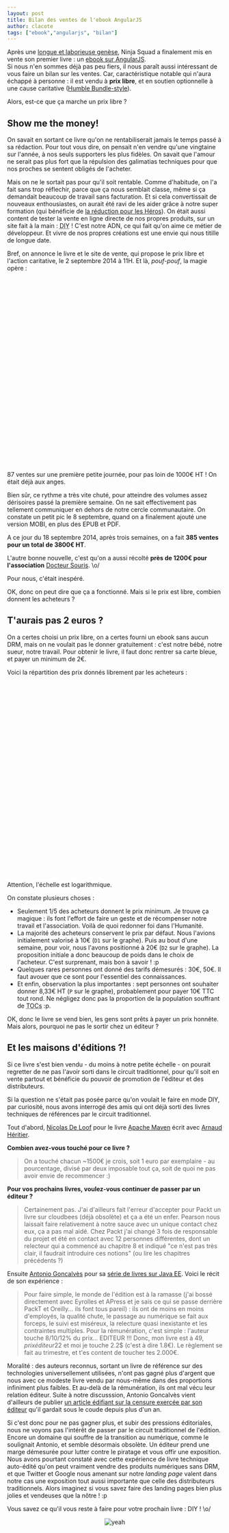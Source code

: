 ```yaml
---
layout: post
title: Bilan des ventes de l'ebook AngularJS
author: clacote
tags: ["ebook","angularjs", "bilan"]
---
```


Après une [longue et laborieuse genèse](/2014/09/02/devenez-un-ninja-avec-angularjs-ebook/ "La genèse du livre Devenez un Ninja avec AngularJS"), Ninja Squad a finalement mis en vente son premier livre&nbsp;: un [ebook sur AngularJS](https://books.ninja-squad.com/ "Ebook AngularJS à prix libre et pour une bonne cause, par Ninja Squad").  
Si nous n'en sommes déjà pas peu fiers, il nous paraît aussi intéressant de vous faire un bilan sur les ventes. Car, caractéristique notable qui n'aura échappé à personne&nbsp;: il est vendu à **prix libre**, et en soutien optionnelle à une cause caritative ([Humble Bundle-style](https://www.humblebundle.com/)).

Alors, est-ce que ça marche un prix libre&nbsp;?

## Show me the money!

On savait en sortant ce livre qu'on ne rentabiliserait jamais le temps passé à sa rédaction. Pour tout vous dire, on pensait n'en vendre qu'une vingtaine sur l'année, à nos seuls supporters les plus fidèles. On savait que l'amour ne serait pas plus fort que la répulsion des galimatias techniques pour que nos proches se sentent obligés de l'acheter.

Mais on ne le sortait pas pour qu'il soit rentable. Comme d'habitude, on l'a fait sans trop réflechir, parce que ça nous semblait classe, même si ça demandait beaucoup de travail sans facturation.
Et si cela convertissait de nouveaux enthousiastes, on aurait été ravi de les aider grâce à notre super formation (qui bénéficie de [la réduction pour les Héros](/2014/09/18/formations-prix-reduit/ "Les formations Ninja Squad à prix réduit pour les Héros")).
On était aussi content de tester la vente en ligne directe de nos propres produits, sur un site fait à la main&nbsp;: <abbr title="Do It Yourself, bricole le toi-même">DIY</abbr>&nbsp;! C'est notre ADN, ce qui fait qu'on aime ce métier de développeur. Et vivre de nos propres créations est une envie qui nous titille de longue date.

Bref, on annonce le livre et le site de vente, qui propose le prix libre et l'action caritative, le 2 septembre 2014 à 11H. Et là, _pouf-pouf_, la magie opère :
<br/>
<br/>

<div id="chart_ventes" style="width: 100%; height: 400px;"></div>

<br/>
<br/>
87 ventes sur une première petite journée, pour pas loin de 1000€ HT&nbsp;! On était déjà aux anges.

Bien sûr, ce rythme a très vite chuté, pour atteindre des volumes assez dérisoires passé la première semaine. On ne sait effectivement pas tellement communiquer en dehors de notre cercle communautaire. On constate un petit pic le 8 septembre, quand on a finalement ajouté une version MOBI, en plus des EPUB et PDF.

A ce jour du 18 septembre 2014, après trois semaines, on a fait **385 ventes pour un total de 3800€ HT**.

L'autre bonne nouvelle, c'est qu'on a aussi récolté **près de 1200€ pour l'association** [Docteur Souris](http://www.docteursouris.fr/). \o/

Pour nous, c'était inespéré.

OK, donc on peut dire que ça a fonctionné. Mais si le prix est libre, combien donnent les acheteurs&nbsp;?

## T'aurais pas 2 euros&nbsp;?

On a certes choisi un prix libre, on a certes fourni un ebook sans aucun DRM, mais on ne voulait pas le donner gratuitement&nbsp;: c'est notre bébé, notre sueur, notre travail. Pour obtenir le livre, il faut donc rentrer sa carte bleue, et payer un minimum de 2€.

Voici la répartition des prix donnés librement par les acheteurs&nbsp;:
<br/>
<br/>

<div id="chart_tarifs" style="width: 100%; height: 400px;"></div>

<br/>
<br/>

Attention, l'échelle est logarithmique.

On constate plusieurs choses&nbsp;:

- Seulement 1/5 des acheteurs donnent le prix minimum. Je trouve ça magique&nbsp;: ils font l'effort de faire un geste et de récompenser notre travail et l'association. Voilà de quoi redonner foi dans l'Humanité.
- La majorité des acheteurs conservent le prix par défaut. Nous l'avions initialement valorisé à 10€ (`D1` sur le graphe). Puis au bout d'une semaine, pour voir, nous l'avons positionné à 20€ (`D2` sur le graphe). La proposition initiale a donc beaucoup de poids dans le choix de l'acheteur. C'est surprenant, mais bon à savoir&nbsp;! :p 
- Quelques rares personnes ont donné des tarifs démesurés : 30€, 50€. Il faut avouer que ce sont pour l'essentiel des connaissances.
- Et enfin, observation la plus importantes : sept personnes ont souhaiter donner 8,33€ HT (`P` sur le graphe), probablement pour payer 10€ TTC tout rond. Ne négligez donc pas la proportion de la population souffrant de <abbr title="Troubles Obsessionnels Compulsifs">TOCs</abbr> :p.

OK, donc le livre se vend bien, les gens sont prêts à payer un prix honnête. Mais alors, pourquoi ne pas le sortir chez un éditeur&nbsp;?

## Et les maisons d'éditions&nbsp;?!

Si ce livre s'est bien vendu - du moins à notre petite échelle - on pourait regretter de ne pas l'avoir sorti dans le circuit traditionnel, pour qu'il soit en vente partout et bénéficie du pouvoir de promotion de l'éditeur et des distributeurs.

Si la question ne s'était pas posée parce qu'on voulait le faire en mode DIY, par curiosité, nous avons interrogé des amis qui ont déjà sorti des livres techniques de références par le circuit traditionnel.

Tout d'abord, [Nicolas De Loof](https://twitter.com/ndeloof) pour le livre [Apache Maven](http://www.amazon.fr/dp/2744024945) écrit avec [Arnaud Héritier](https://twitter.com/aheritier).

**Combien avez-vous touché pour ce livre&nbsp;?**

> On a touché chacun ~1500€ je crois, soit 1 euro par exemplaire - au pourcentage, divisé par deux imposable tout ça, soit de quoi ne pas avoir envie de recommencer :)

**Pour vos prochains livres, voulez-vous continuer de passer par un éditeur&nbsp;?**

> Certainement pas. J'ai d'ailleurs fait l'erreur d'accepter pour Packt un livre sur cloudbees (déjà obsolète) et ça a été un enfer.
> Pearson nous laissait faire relativement à notre sauce avec un unique contact chez eux, ça a pas mal aidé.
> Chez Packt j'ai changé 3 fois de responsable du projet et été en contact avec 12 personnes différentes, dont un relecteur qui a commencé au chapitre 8 et indiqué "ce n'est pas très clair, il faudrait introduire ces notions" (ou lire les chapitres précédents ?)

Ensuite [Antonio Goncalvès](https://twitter.com/agoncal) pour sa [série de livres sur Java EE](http://antoniogoncalves.org/category/books/). Voici le récit de son expérience :

> Pour faire simple, le monde de l'édition est à la ramasse (j'ai bossé directement avec Eyrolles et APress et je sais ce qui se passe derrière PackT et Oreilly... ils font tous pareil)&nbsp;: ils ont de moins en moins d'employés, la qualité chute, le passage au numérique se fait aux forceps, le suivi est miséreux, la relecture quasi inexistante et les contraintes multiples.
> Pour la rémunération, c'est simple&nbsp;: l'auteur touche 8/10/12% du prix... EDITEUR !!! Donc, mon livre est à 49$, prix éditeur 22$ et moi je touche 2.2$ (c'est à dire 1.8€). Le règlement se fait au trimestre, et t'es content de toucher tes 2.000€.

Moralité&nbsp;: des auteurs reconnus, sortant un livre de référence sur des technologies universellement utilisées, n'ont pas gagné plus d'argent que nous avec ce modeste livre vendu par nous-même dans des proportions infiniment plus faibles. Et au-delà de la rémunération, ils ont mal vécu leur relation éditeur. Suite à notre discusssion, Antonio Goncalvès vient d'ailleurs de publier [un article édifiant sur la censure exercée par son éditeur](http://antoniogoncalves.org/2014/09/16/the-uncensored-java-ee-7-book/) qu'il gardait sous le coude depuis plus d'un an.

Si c'est donc pour ne pas gagner plus, et subir des pressions éditoriales, nous ne voyons pas l'intérêt de passer par le circuit traditionnel de l'édition. Encore un domaine qui souffre de la transition au numérique, comme le soulignait Antonio, et semble désormais obsolète. Un éditeur prend une marge démesurée pour lutter contre le piratage et vous offir une exposition. Nous avons pourtant constaté avec cette expérience de livre technique auto-édité qu'on peut vraiment vendre des produits numériques sans DRM, et que Twitter et Google nous amenant sur notre _landing page_ valent dans notre cas une exposition tout aussi importante que celle des distributeurs traditionnels. Alors imaginez si vous savez faire des landing pages bien plus jolies et vendeuses que la nôtre&nbsp;! :p

Vous savez ce qu'il vous reste à faire pour votre prochain livre&nbsp;: DIY&nbsp;! \o/

<p style="text-align: center;">
<img class="img-responsive" src="/assets/images/books/writer.gif" alt="yeah" />
</p>

<script type="text/javascript" src="https://www.google.com/jsapi"></script>
<script type="text/javascript">
	google.load("visualization", "1", {packages:["corechart"]});
	google.setOnLoadCallback(drawCharts);

	function drawCharts() {
		
		var dataVentes = new google.visualization.DataTable();
		dataVentes.addColumn('string', 'Date');
		dataVentes.addColumn('number', 'Nombre de ventes');
		dataVentes.addColumn('number', 'Montant HT des ventes');
		dataVentes.addColumn({type:'string', role:'annotation'});
		dataVentes.addColumn({type:'string', role:'annotationText'});
		dataVentes.addRows([
			['01/09', 2, 4.00, 'T', 'Nos tests en production'],
			['02/09', 87, 846.33, 'J', 'Le jour J de la mise en vente'],
			['03/09', 64, 641.33, null, null],
			['04/09', 66, 528.48, null, null],
			['05/09', 43, 374.33, null, null],
			['06/09', 18, 203.33, null, null],
			['07/09', 14, 143.00, null, null],
			['08/09', 28, 315.50, 'M', 'Sortie de la version MOBI'],
			['09/09', 18, 191.83, null, null],
			['10/09', 10, 88.00, null, null],
			['11/09', 6, 61.00, null, null],
			['12/09', 12, 151.00, null, null],
			['13/09', 2, 30.00, null, null],
			['14/09', 4, 44.00, null, null],
			['15/09', 7, 57.00, null, null],
			['16/09', 4, 42.00, null, null],
			['17/09', 3, 19.00, null, null]
		]);
		var optionsVentes = {
			title: 'Volume des ventes par jour',
			legend: {
				position: 'top'
			},
			chartArea:{width:'80%',height:'80%'},
			curveType: 'function'
		};

		var formatter = new google.visualization.NumberFormat({decimalSymbol: ',', suffix: '€', groupingSymbol: '.'});
		formatter.format(dataVentes, 2);

		var chartVentes = new google.visualization.LineChart(document.getElementById('chart_ventes'));
		chartVentes.draw(dataVentes, optionsVentes);
		
		var dataTarifs = new google.visualization.DataTable();
		dataTarifs.addColumn('number', 'Tarif HT');
		dataTarifs.addColumn('number', 'Nombre d\'achats');
		dataTarifs.addColumn({type:'string', role:'annotation'});
		dataTarifs.addColumn({type:'string', role:'annotationText'});
		dataTarifs.addRows([
			[0, 0, null, null],
			[2.00, 88.00, 'M', 'Prix minimum'],
			[3.00, 8.00, null, null],
			[4.00, 9.00, null, null],
			[4.17, 1.00, null, null],
			[5.00, 53.00, null, null],
			[6.00, 1.00, null, null],
			[7.00, 3.00, null, null],
			[8.00, 11.00, null, null],
			[8.33, 7.00, 'P', 'Quelques psychopathes'],
			[9.00, 3.00, null, null],
			[10.00, 104.00, 'D1', '1er prix par défaut'],
			[12.00, 6.00, null, null],
			[12.50, 6.00, null, null],
			[13.00, 9.00, null, null],
			[14.00, 3.00, null, null],
			[15.00, 11.00, null, null],
			[16.67, 1.00, null, null],
			[17.00, 2.00, null, null],
			[18.00, 1.00, null, null],
			[20.00, 43.00, 'D2', '2nd prix par défaut'],
			[25.00, 6.00, null, null],
			[30.00, 5.00, null, null],
			[35.00, 3.00, null, null],
			[40.00, 1.00, null, null],
			[50.00, 3.00, null, null]
		]);

		var optionsTarifs = {
			title: 'Le nombre d\'achats par tarif HT librement choisi',
			legend: {
				position: 'none'
			},
			chartArea:{width:'85%',height:'80%'},
			annotations: {
				alwaysOutside: true
			},
			hAxis: {
				title: 'Le prix HT décidé par l\'acheteur',
				format: '#€'
			},
			vAxis: {
				logScale: true
			}
		};
		formatter.format(dataTarifs, 0);

		var formatter = new google.visualization.NumberFormat({decimalSymbol: ',', suffix: '€', groupingSymbol: '.'});

		var chartTarifs = new google.visualization.ColumnChart(document.getElementById('chart_tarifs'));
		chartTarifs.draw(dataTarifs, optionsTarifs);
	}
</script>
